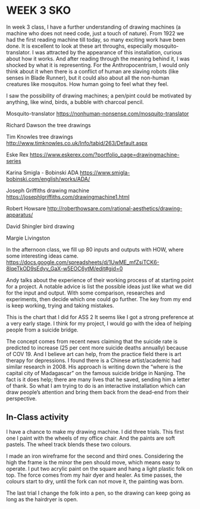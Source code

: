 # WEEK 3 SKO

In week 3 class, I have a further understanding of drawing machines (a machine who does not need code, just a touch of nature). From 1922 we had the first reading machine till today, so many exciting work have been done. It is excellent to look at these art throughs, especially mosquito-translator. I was attracted by the appearance of this installation, curious about how it works. And after reading through the meaning behind it, I was shocked by what it is representing. For the Anthropocentrism, I would only think about it when there is a conflict of human are slaving robots (like senses in Blade Runner), but it could also about all the non-human creatures like mosquitos. How human going to feel what they feel.

I saw the possibility of drawing machines; a pen/pint could be motivated by anything, like wind, birds, a bubble with charcoal pencil.


Mosquito-translator
https://nonhuman-nonsense.com/mosquito-translator

Richard Dawson the tree drawings 

Tim Knowles tree drawings
http://www.timknowles.co.uk/Info/tabid/263/Default.aspx

Eske Rex
https://www.eskerex.com/?portfolio_page=drawingmachine-series

Karina Smigla - Bobinski ADA
https://www.smigla-bobinski.com/english/works/ADA/

Joseph Griffiths drawing machine
https://josephlgriffiths.com/drawingmachine1.html

Robert Howsare
http://roberthowsare.com/rational-aesthetics/drawing-apparatus/

David Shingler bird drawing

Margie Livingston

In the afternoon class, we fill up 80 inputs and outputs with HOW, where some interesting ideas came.
https://docs.google.com/spreadsheets/d/1UwME_mfZsiTCK6-8lqeTkOD9sEdyv_GaX-w5EOC6ytM/edit#gid=0

Andy talks about the experience of  their working process of at starting point for a project. A notable advice is list the possible ideas just like what we did for the input and output. With some comparison, researches and  experiments, then decide which one could go further. The key from my end is keep working, trying and taking mistakes.


This is the chart that I did for ASS 2
It seems like I got a strong preference at a very early stage. I think for my project, I would go with the idea of helping people from a suicide bridge. 




The concept comes from recent news claiming that the suicide rate is predicted to increase (25 per cent more suicide deaths annually) because of COV 19. And I believe art can help, from the practice field there is art therapy for depressions. I found there is a Chinese artist/academic had similar research in 2008. His approach is writing down the “where is the capital city of Madagascar” on the famous suicide bridge in Nanjing. The fact is it does help; there are many lives that he saved, sending him a letter of thank. So what I am trying to do is an interactive installation which can draw people’s attention and bring them back from the dead-end from their perspective. 




## In-Class activity

I have a chance to make my drawing machine.
I did three trials.
This first one I paint with the wheels of my office chair. And the paints are soft pastels. The wheel track blends these two colours.



I made an iron wireframe for the second and third ones. Considering the high the frame is the minor the pen should move, which means easy to operate. I put two acrylic paint on the square and hang a light plastic folk on top. The force comes from my hair dyer and healer. As time passes, the colours start to dry, until the fork can not move it, the painting was born.


The last trial I change the folk into a pen, so the drawing can keep going as long as the hairdryer is open.

